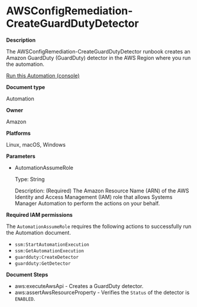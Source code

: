 # AWSConfigRemediation\-CreateGuardDutyDetector<a name="automation-aws-enable-guard-detect"></a>

**Description**

The AWSConfigRemediation\-CreateGuardDutyDetector runbook creates an Amazon GuardDuty \(GuardDuty\) detector in the AWS Region where you run the automation\.

[Run this Automation \(console\)](https://console.aws.amazon.com/systems-manager/automation/execute/AWSConfigRemediation-CreateGuardDutyDetector)

**Document type**

Automation

**Owner**

Amazon

**Platforms**

Linux, macOS, Windows

**Parameters**
+ AutomationAssumeRole

  Type: String

  Description: \(Required\) The Amazon Resource Name \(ARN\) of the AWS Identity and Access Management \(IAM\) role that allows Systems Manager Automation to perform the actions on your behalf\.

**Required IAM permissions**

The `AutomationAssumeRole` requires the following actions to successfully run the Automation document\.
+ `ssm:StartAutomationExecution`
+ `ssm:GetAutomationExecution`
+ `guardduty:CreateDetector`
+ `guardduty:GetDetector`

**Document Steps**
+ aws:executeAwsApi \- Creates a GuardDuty detector\.
+ aws:assertAwsResourceProperty \- Verifies the `Status` of the detector is `ENABLED`\.